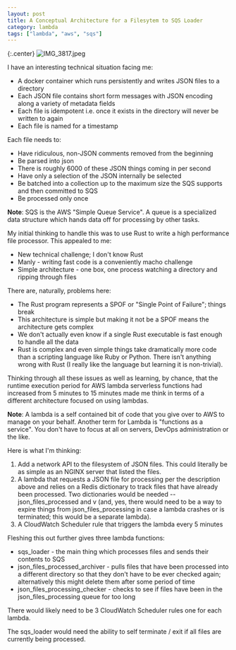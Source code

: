 ```yaml
---
layout: post
title: A Conceptual Architecture for a Filesytem to SQS Loader
category: lambda
tags: ["lambda", "aws", "sqs"]
---
```

{:.center}
![IMG_3817.jpeg](/blog/assets/IMG_3817.jpeg)

I have an interesting technical situation facing me:

* A docker container which runs persistently and writes JSON files to a directory
* Each JSON file contains short form messages with JSON encoding along a variety of metadata fields
* Each file is idempotent i.e. once it exists in the directory will never be written to again
* Each file is named for a timestamp 

Each file needs to:

* Have ridiculous, non-JSON comments removed from the beginning 
* Be parsed into json
* There is roughly 6000 of these JSON things coming in per second
* Have only a selection of the JSON internally be selected
* Be batched into a collection up to the maximum size the SQS supports and then committed to SQS
* Be processed only once

**Note**: SQS is the AWS "Simple Queue Service".  A queue is a specialized data structure which hands data off for processing by other tasks.

My initial thinking to handle this was to use Rust to write a high performance file processor.  This appealed to me:

* New technical challenge; I don't know Rust
* Manly - writing fast code is a conveniently macho challenge
* Simple architecture - one box, one process watching a directory and ripping through files 

There are, naturally, problems here:

* The Rust program represents a SPOF or "Single Point of Failure"; things break
* This architecture is simple but making it not be a SPOF means the architecture gets complex
* We don't actually even know if a single Rust executable is fast enough to handle all the data
* Rust is complex and even simple things take dramatically more code than a scripting language like Ruby or Python.  There isn't anything wrong with Rust (I really like the language but learning it is non-trivial).

Thinking through all these issues as well as learning, by chance, that the runtime execution period for AWS lambda serverless functions had increased from 5 minutes to 15 minutes made me think in terms of a different architecture focused on using lambdas.  

 **Note**: A lambda is a self contained bit of code that you give over to AWS to manage on your behalf.  Another term for Lambda is "functions as a service".  You don't have to focus at all on servers, DevOps administration or the like.

Here is what I'm thinking:

1. Add a network API to the filesystem of JSON files.  This could literally be as simple as an NGINX server that listed the files.
2. A lambda that requests a JSON file for processing per the description above and relies on a Redis dictionary to track files that have already been processed.  Two dictionaries would be needed -- json_files_processed and  v (and, yes, there would need to be a way to expire things from json_files_processing in case a lambda crashes or is terminated; this would be a separate lambda).
3. A CloudWatch Scheduler rule that triggers the lambda every 5 minutes

Fleshing this out further gives three lambda functions:

* sqs_loader - the main thing which processes files and sends their contents to SQS 
* json_files_processed_archiver - pulls files that have been processed into a different directory so that they don't have to be ever checked again; alternatively this might delete them after some period of time
* json_files_processing_checker - checks to see if files have been in the json_files_processing queue for too long

There would likely need to be 3 CloudWatch Scheduler rules one for each lambda.

The sqs_loader would need the ability to self terminate / exit if all files are currently being processed.
